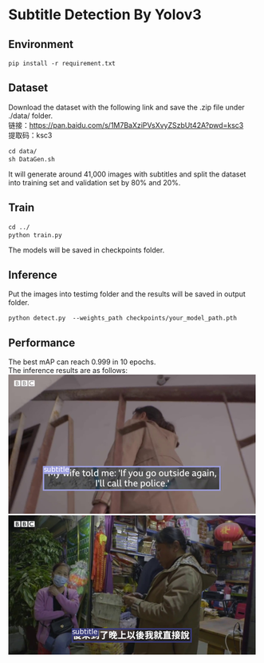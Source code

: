 # Subtitle Detection By Yolov3


## Environment
```commandline
pip install -r requirement.txt
```

## Dataset
Download the dataset with the following link and save the .zip file under ./data/ folder.               
链接：https://pan.baidu.com/s/1M7BaXziPVsXvyZSzbUt42A?pwd=ksc3                   
提取码：ksc3                      
```
cd data/
sh DataGen.sh
```
It will generate around 41,000 images with subtitles and split the dataset into training set and validation set by 80% and 20%.


        

## Train             
```commandline
cd ../
python train.py
```
 The models will be saved in checkpoints folder.                

## Inference           
Put the images into testimg folder and the results will be saved in output folder.
```commandline
python detect.py  --weights_path checkpoints/your_model_path.pth                         
```     

## Performance                
The best mAP can reach 0.999 in 10 epochs.                                        
The inference results are as follows:                     
![output1](https://github.com/cvgroup-erke/YunyingChen/blob/main/yolov3-project/output/BBC_China_17600_1104.png) 
![output2](https://github.com/cvgroup-erke/YunyingChen/blob/main/yolov3-project/output/BBC_China_18980_270.png)
